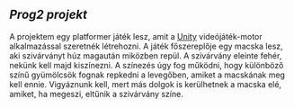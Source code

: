 *Prog2 projekt*
---------------

A projektem egy platformer játék lesz, amit a [Unity](https://unity.com/ "Unity") videójáték-motor alkalmazással szeretnék létrehozni.
A játék főszereplője egy macska lesz, aki szivárványt húz magaután miközben repül. A szivárvány eleinte fehér, nekünk kell majd kiszínezni. A színezés úgy fog működni, hogy különböző színű gyümölcsök fognak repkedni a levegőben, amiket a macskának meg kell ennie. Vigyáznunk kell, mert más dolgok is kerülhetnek a macska elé, amiket, ha megeszi, eltűnik a szivárvány színe.
